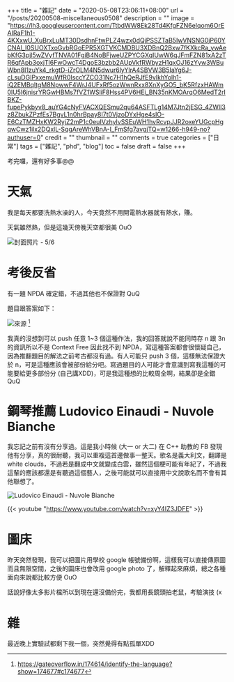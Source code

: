 +++
title = "雜記"
date = "2020-05-08T23:06:11+08:00"
url = "/posts/20200508-miscellaneous0508"
description = ""
image = "https://lh3.googleusercontent.com/TtbdWW8Ek28Td4KfgFZN6eIqom6OrEAIRaF1h1-4KXxwU_XuBrxLuMT30DsdhnFtwPLZ4wzx0dQjPSSZTaB5IwVNSNG0jP60YCNAl_I0SUOXTxoGvbRGoEPR5XGTVKCMDBU3XDBnQ2Bxw7fKXkcRa_ywAebKfG3pjl5wZVyfTNVA01FgiB4NoBFjweUZPYCGXqIUwW6qJFmFZN81xA2zTR6qfApb3oxjTl6FwOwcT4DgoE3bzbb2AUpVkfRWbyzH1qxOJ16zYyw3WBuWbn8I1zuYk4_rkgtD-iZrOLM4N5dwur6lyYlrA4SBVW3B5IaYg6J-cLsuDGIPxxemuWfR0IsccYZCO31Nc7H1hQeRJfE9vIkhYolh1-iQ2EMBqltgM8NpwwF4WrJ4UFxRf5ozWwnRxx8XnXyGO5_bK5RfzxHAWm0lU5I6jnisrYRGwHBMs7fVZ1WSliF8Hss4PV6HEi_BN35nKMOArqO6MedT2rIBKZ-fupePykbyv8_auYG4cNyFVACXQESmu2qu64ASFTLg14M7Jtn2jESG_4ZWll3z8ZbukZPzfEs7BgvL1n0hrBpay8I7t0VjzoDYxHge4sIO-E6CzTMZHxKW2RyjZ2mP1c0euIVzhylvSSEuWH1hvRcvpJJR2oxeYUGcpHgqwCwz1ilx2DQxlL-SqgAreWhVBnA-I_FmSfg7avgjTQ=w1266-h949-no?authuser=0"
credit = ""
thumbnail = ""
comments = true
categories = ["日常"]
tags = ["雜記", "phd", "blog"]
toc = false
draft = false
+++
<!-- https://drive.google.com/uc?export=view&id= -->

考完囉，還有好多事@@

<!--more-->

# 天氣

我是每天都要洗熱水澡的人，今天竟然不用開電熱水器就有熱水，賺。

天氣雖然熱，但是這幾天傍晚天空都很美 OuO

![封面照片 - 5/6](https://lh3.googleusercontent.com/TtbdWW8Ek28Td4KfgFZN6eIqom6OrEAIRaF1h1-4KXxwU_XuBrxLuMT30DsdhnFtwPLZ4wzx0dQjPSSZTaB5IwVNSNG0jP60YCNAl_I0SUOXTxoGvbRGoEPR5XGTVKCMDBU3XDBnQ2Bxw7fKXkcRa_ywAebKfG3pjl5wZVyfTNVA01FgiB4NoBFjweUZPYCGXqIUwW6qJFmFZN81xA2zTR6qfApb3oxjTl6FwOwcT4DgoE3bzbb2AUpVkfRWbyzH1qxOJ16zYyw3WBuWbn8I1zuYk4_rkgtD-iZrOLM4N5dwur6lyYlrA4SBVW3B5IaYg6J-cLsuDGIPxxemuWfR0IsccYZCO31Nc7H1hQeRJfE9vIkhYolh1-iQ2EMBqltgM8NpwwF4WrJ4UFxRf5ozWwnRxx8XnXyGO5_bK5RfzxHAWm0lU5I6jnisrYRGwHBMs7fVZ1WSliF8Hss4PV6HEi_BN35nKMOArqO6MedT2rIBKZ-fupePykbyv8_auYG4cNyFVACXQESmu2qu64ASFTLg14M7Jtn2jESG_4ZWll3z8ZbukZPzfEs7BgvL1n0hrBpay8I7t0VjzoDYxHge4sIO-E6CzTMZHxKW2RyjZ2mP1c0euIVzhylvSSEuWH1hvRcvpJJR2oxeYUGcpHgqwCwz1ilx2DQxlL-SqgAreWhVBnA-I_FmSfg7avgjTQ=w1266-h949-no?authuser=0)

# 考後反省

有一題 NPDA 確定錯，不過其他也不保證對 QuQ

題目跟答案如下：

![來源](https://gateoverflow.in/?qa=blob&qa_blobid=15483797651626709437) [^1]
[^1]: https://gateoverflow.in/174614/identify-the-language?show=174677#c174677

我真的沒想到可以 push 任意 1~3 個這種作法，我的回答就說不能同時存 n 跟 3n 的資訊所以不是 Context Free 因此找不到 NPDA，寫這種答案都會很懷疑自己，因為推翻題目的解法之前考古都沒有過。有人可能只 push 3 個，這樣無法保證大於 n，可是這種應該會被部份給分吧。寫過題目的人可能才會意識到寫我這種的可能要給更多部份分 (自己講XDD)，可是我這種想的比較周全啊，結果卻是全錯 QuQ

# 鋼琴推薦 Ludovico Einaudi - Nuvole Bianche

我忘記之前有沒有分享過。這是我小時候 (大一 or 大二) 在 C++ 助教的 FB 發現他有分享，真的很耐聽，我可以重複這首邊做事一整天。歌名是義大利文，翻譯是 white clouds，不過若是翻成中文就變成白雲，雖然這個梗可能有年紀了，不過我這輩的應該都還是有聽過這個藝人，之後可能就可以直接用中文說歌名而不會有其他聯想了。

![Ludovico Einaudi - Nuvole Bianche](https://lh3.googleusercontent.com/gNVIrb7Z0EbzTW36f6yCSqydN5Ob4IQ2yumh7H3iOlC5dL3ZzVh6NZ9ScQ7Pz4TLo6Ic7Kj0SIi3g-Q7YFwy3o4gKMAfBwNmNgIlsoy9xLHK6ExXp--Q941QJjeujdm0WzI-nNTgL3r5WSeb9wsz0Xv4pZ3JX8q5b-zmgFxuVSC4WDVgOi0qEIm5RHbAShgVFVdFpjkfKsdnB1FIvN4rTa3CWHVilYVa7StMCJs9JC-Viz4TYf9hebX7XB4r1Lfmc6PQmfom8p44eDoLBkVFnO4qH32qAS6zIoAYU-Iuuwer4gLG04BPhzaD4SIzi4Z-3Oszh8jsUuVVKS-d4F5anBX5jBHwUWPgxwx12Yp73PNGCiOkw4yEzz7krkZ_TbN82Ek7iC0ZGWmuGtF_UQWQ4UyYHlEy--_fIdUHLP944x94r8z-1hBcMguJ_QCR6qXXW6orf_5y8vMFOQxBZu4itLCnAl0xph6aDAl-KDkEvwjdj9FEcsWYFIw9delHMZJk2l170JPGjKjbDeMUSKsIjxJcekMihyDAzFsqWcJhYM5Dy-8gr50vtmyF0m6EVzAbhDYE25pKGRf9oJjnrpKx_csunoDTcnbBvSNvhAfeg5KK-ccF1wZZr41p334IhmtwH7g1AJF9XmKuyZVR-T4PnLyRF0sz1j3RLmzIdWa8eqZg_2QVltROnfhRJBn5WQ=w1292-h229-no?authuser=0)

{{< youtube "https://www.youtube.com/watch?v=xyY4IZ3JDFE" >}}

# 圖床

昨天突然發現，我可以把圖片用學校 google 帳號備份啊，這樣我可以直接傳原圖而且無限空間，之後的圖床也會改用 google photo 了，解釋起來麻煩，總之各種面向來說都比較方便 OuO

話說好像太多影片檔所以到現在還沒備份完，我都用長鏡頭拍老鼠，考驗演技 (x

# 雜

最近晚上實驗試都剩下我一個，突然覺得有點孤單XDD
